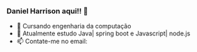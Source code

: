 ### Daniel Harrison aqui!!  👋

- 🔭 Cursando engenharia da computação
- 🌱 Atualmente estudo Java| spring boot e Javascript| node.js
- 📫 Contate-me no email:
